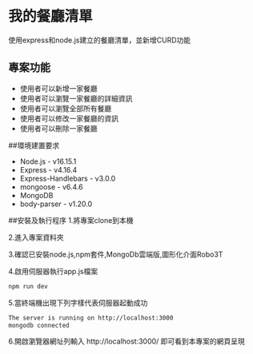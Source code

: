 # 我的餐廳清單
使用express和node.js建立的餐廳清單，並新增CURD功能

## 專案功能
- 使用者可以新增一家餐廳
- 使用者可以瀏覽一家餐廳的詳細資訊
- 使用者可以瀏覽全部所有餐廳
- 使用者可以修改一家餐廳的資訊
- 使用者可以刪除一家餐廳

##環境建置要求
- Node.js - v16.15.1
- Express - v4.16.4
- Express-Handlebars - v3.0.0
- mongoose - v6.4.6
- MongoDB
- body-parser - v1.20.0

##安裝及執行程序
1.將專案clone到本機

2.進入專案資料夾

3.確認已安裝node.js,npm套件,MongoDb雲端版,圖形化介面Robo3T

4.啟用伺服器執行app.js檔案

   ```bash
   npm run dev
   ```
   
5.當終端機出現下列字樣代表伺服器起動成功
```bash
The server is running on http://localhost:3000
mongodb connected
 ```

6.開啟瀏覽器網址列輸入 http://localhost:3000/ 即可看到本專案的網頁呈現

